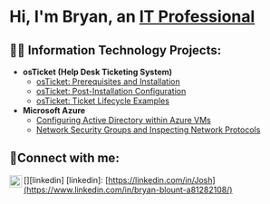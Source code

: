 <h1>Hi, I'm Bryan, an <a href="https://linkedin.com/in/bryan-blount-a81282108">IT Professional</a></h1>

<h2>👨‍💻 Information Technology Projects:</h2>

- <b>osTicket (Help Desk Ticketing System)</b>
  - [osTicket: Prerequisites and Installation](https://github.com/Bryanblount07/osticket-prereqs)
  - [osTicket: Post-Installation Configuration](https://github.com/Bryanblount07/post-install-config)
  - [osTicket: Ticket Lifecycle Examples](https://github.com/Bryanblount07/ticket-lifecycle)
- <b>Microsoft Azure</b>
  - [Configuring Active Directory within Azure VMs](https://github.com/Bryanblount/configure-ad)
  - [Network Security Groups and Inspecting Network Protocols](https://github.com/Bryanblount07/Network-Security-Groups-and-Inspecting-Network-Protocols-/blob/main/README.md)

<h2>🤳Connect with me:</h2> 

[<img align="left" alt="Josh | LinkedIn" width="22px" src="https://cdn.jsdelivr.net/npm/simple-icons@v3/icons/linkedin.svg" />][linkedin]
[linkedin]: [https://linkedin.com/in/Josh](https://www.linkedin.com/in/bryan-blount-a81282108/)
